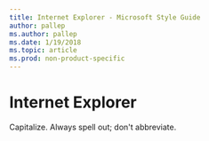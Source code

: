 ```yaml
---
title: Internet Explorer - Microsoft Style Guide
author: pallep
ms.author: pallep
ms.date: 1/19/2018
ms.topic: article
ms.prod: non-product-specific
---
```


# Internet Explorer

Capitalize. Always spell out; don't abbreviate. 
